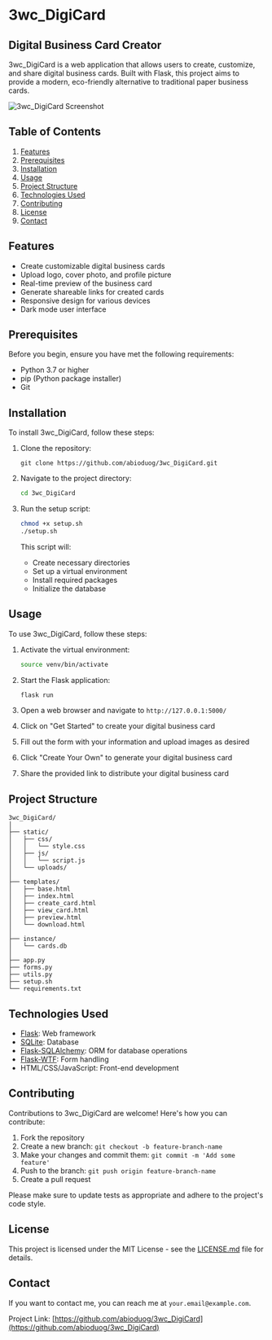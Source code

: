 # 3wc_DigiCard

## Digital Business Card Creator

3wc_DigiCard is a web application that allows users to create, customize, and share digital business cards. Built with Flask, this project aims to provide a modern, eco-friendly alternative to traditional paper business cards.

![3wc_DigiCard Screenshot](path_to_screenshot.png)

## Table of Contents

1. [Features](#features)
2. [Prerequisites](#prerequisites)
3. [Installation](#installation)
4. [Usage](#usage)
5. [Project Structure](#project-structure)
6. [Technologies Used](#technologies-used)
7. [Contributing](#contributing)
8. [License](#license)
9. [Contact](#contact)

## Features

- Create customizable digital business cards
- Upload logo, cover photo, and profile picture
- Real-time preview of the business card
- Generate shareable links for created cards
- Responsive design for various devices
- Dark mode user interface

## Prerequisites

Before you begin, ensure you have met the following requirements:

- Python 3.7 or higher
- pip (Python package installer)
- Git

## Installation

To install 3wc_DigiCard, follow these steps:

1. Clone the repository:
   ```
   git clone https://github.com/abioduog/3wc_DigiCard.git
   ```

2. Navigate to the project directory:
   ```bash
   cd 3wc_DigiCard
   ```

3. Run the setup script:
   ```bash
   chmod +x setup.sh
   ./setup.sh
   ```

   This script will:
   - Create necessary directories
   - Set up a virtual environment
   - Install required packages
   - Initialize the database

## Usage

To use 3wc_DigiCard, follow these steps:

1. Activate the virtual environment:
   ```bash
   source venv/bin/activate
   ```

2. Start the Flask application:
   ```bash
   flask run
   ```

3. Open a web browser and navigate to `http://127.0.0.1:5000/`

4. Click on "Get Started" to create your digital business card

5. Fill out the form with your information and upload images as desired

6. Click "Create Your Own" to generate your digital business card

7. Share the provided link to distribute your digital business card

## Project Structure

```
3wc_DigiCard/
│
├── static/
│   ├── css/
│   │   └── style.css
│   ├── js/
│   │   └── script.js
│   └── uploads/
│
├── templates/
│   ├── base.html
│   ├── index.html
│   ├── create_card.html
│   ├── view_card.html
│   ├── preview.html
│   └── download.html
│
├── instance/
│   └── cards.db
│
├── app.py
├── forms.py
├── utils.py
├── setup.sh
└── requirements.txt
```

## Technologies Used

- [Flask](https://flask.palletsprojects.com/): Web framework
- [SQLite](https://www.sqlite.org/): Database
- [Flask-SQLAlchemy](https://flask-sqlalchemy.palletsprojects.com/): ORM for database operations
- [Flask-WTF](https://flask-wtf.readthedocs.io/): Form handling
- HTML/CSS/JavaScript: Front-end development

## Contributing

Contributions to 3wc_DigiCard are welcome! Here's how you can contribute:

1. Fork the repository
2. Create a new branch: `git checkout -b feature-branch-name`
3. Make your changes and commit them: `git commit -m 'Add some feature'`
4. Push to the branch: `git push origin feature-branch-name`
5. Create a pull request

Please make sure to update tests as appropriate and adhere to the project's code style.

## License

This project is licensed under the MIT License - see the [LICENSE.md](LICENSE.md) file for details.

## Contact

If you want to contact me, you can reach me at `your.email@example.com`.

Project Link: [https://github.com/abioduog/3wc_DigiCard](https://github.com/abioduog/3wc_DigiCard)

